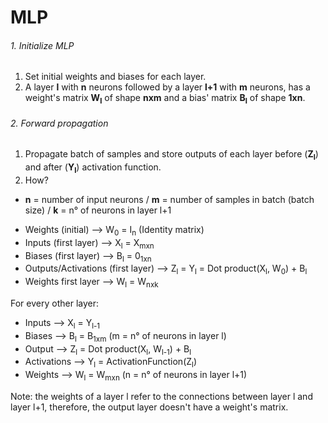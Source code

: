 # MLP

###### 1. Initialize MLP

1. Set initial weights and biases for each layer.
2. A layer **l** with **n** neurons followed by a layer **l+1** with **m** neurons, has a weight's matrix **W<sub>l</sub>** of shape **nxm** and a bias' matrix **B<sub>l</sub>** of shape **1xn**.

###### 2. Forward propagation

1. Propagate batch of samples and store outputs of each layer before (**Z<sub>l</sub>**) and after (**Y<sub>l</sub>**) activation function. 
2. How?
- **n** = number of input neurons / **m** = number of samples in batch (batch size) / **k** = n° of neurons in layer l+1
* Weights (initial) --> W<sub>0</sub> = I<sub>n</sub> (Identity matrix)
* Inputs (first layer) --> X<sub>l</sub> = X<sub>mxn</sub>
* Biases (first layer) --> B<sub>l</sub> = 0<sub>1xn</sub>
* Outputs/Activations (first layer) --> Z<sub>l</sub> = Y<sub>l</sub> = Dot product(X<sub>l</sub>, W<sub>0</sub>) + B<sub>l</sub>
* Weights first layer --> W<sub>l</sub> = W<sub>nxk</sub>

For every other layer:
* Inputs --> X<sub>l</sub> = Y<sub>l-1</sub> 
* Biases --> B<sub>l</sub> = B<sub>1xm</sub> (m = n° of neurons in layer l)
* Output --> Z<sub>l</sub> = Dot product(X<sub>l</sub>, W<sub>l-1</sub>) + B<sub>l</sub>
* Activations --> Y<sub>l</sub> = ActivationFunction(Z<sub>l</sub>)
* Weights --> W<sub>l</sub> = W<sub>mxn</sub> (n = n° of neurons in layer l+1)

Note: the weights of a layer l refer to the connections between layer l and layer l+1, therefore, the output layer doesn't have a weight's matrix.


